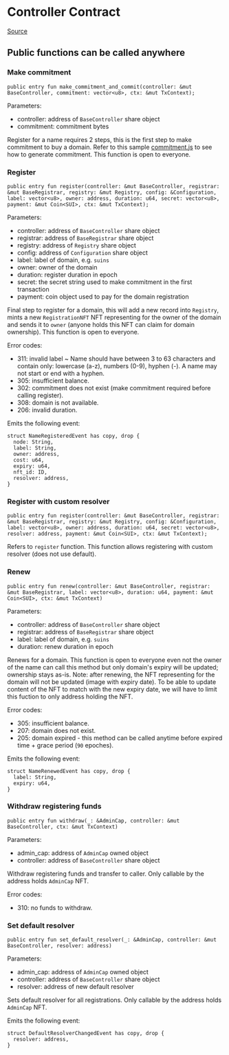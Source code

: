 # Controller Contract

[Source](https://github.com/SuiNSdapp/SuiNS-C/blob/main/sources/controller/base_controller.move)

## Public functions can be called anywhere

### Make commitment

```text
public entry fun make_commitment_and_commit(controller: &mut BaseController, commitment: vector<u8>, ctx: &mut TxContext);
```

Parameters:

- controller: address of `BaseController` share object
- commitment: commitment bytes

Register for a name requires 2 steps, this is the first step to make commitment to buy a domain. Refer to this sample [commitment.js](../sample/commitment.js) to see how to generate commitment.
This function is open to everyone.

### Register

```text
public entry fun register(controller: &mut BaseController, registrar: &mut BaseRegistrar, registry: &mut Registry, config: &Configuration, label: vector<u8>, owner: address, duration: u64, secret: vector<u8>, payment: &mut Coin<SUI>, ctx: &mut TxContext);
```

Parameters:

- controller: address of `BaseController` share object
- registrar: address of `BaseRegistrar` share object
- registry: address of `Registry` share object
- config: address of `Configuration` share object
- label: label of domain, e.g. `suins`
- owner: owner of the domain
- duration: register duration in epoch
- secret: the secret string used to make commitment in the first transaction
- payment: coin object used to pay for the domain registration

Final step to register for a domain, this will add a new record into `Registry`, mints a new `RegistrationNFT` NFT representing for the owner of the domain and sends it to `owner` (anyone holds this NFT can claim for domain ownership).
This function is open to everyone.

Error codes:

- 311: invalid label ~ Name should have between 3 to 63 characters and contain only: lowercase (a-z), numbers (0-9), hyphen (-). A name may not start or end with a hyphen.
- 305: insufficient balance.
- 302: commitment does not exist (make commitment required before calling register).
- 308: domain is not available.
- 206: invalid duration.

Emits the following event:

```text
struct NameRegisteredEvent has copy, drop {
  node: String,
  label: String,
  owner: address,
  cost: u64,
  expiry: u64,
  nft_id: ID,
  resolver: address,
}
```

### Register with custom resolver

```text
public entry fun register(controller: &mut BaseController, registrar: &mut BaseRegistrar, registry: &mut Registry, config: &Configuration, label: vector<u8>, owner: address, duration: u64, secret: vector<u8>, resolver: address, payment: &mut Coin<SUI>, ctx: &mut TxContext);
```

Refers to `register` function. This function allows registering with custom resolver (does not use default).

### Renew

```text
public entry fun renew(controller: &mut BaseController, registrar: &mut BaseRegistrar, label: vector<u8>, duration: u64, payment: &mut Coin<SUI>, ctx: &mut TxContext)
```

Parameters:

- controller: address of `BaseController` share object
- registrar: address of `BaseRegistrar` share object
- label: label of domain, e.g. `suins`
- duration: renew duration in epoch

Renews for a domain.
This function is open to everyone even not the owner of the name can call this method but only domain's expiry will be updated; ownership stays as-is.
Note: after renewing, the NFT representing for the domain will not be updated (image with expiry date). To be able to update content of the NFT to match with the new expiry date, we will have to limit this fuction to only address holding the NFT.

Error codes:

- 305: insufficient balance.
- 207: domain does not exist.
- 205: domain expired - this method can be called anytime before expired time + grace period (`90` epoches).

Emits the following event:

```text
struct NameRenewedEvent has copy, drop {
  label: String,
  expiry: u64,
}
```

### Withdraw registering funds

```text
public entry fun withdraw(_: &AdminCap, controller: &mut BaseController, ctx: &mut TxContext)
```

Parameters:

- admin_cap: address of `AdminCap` owned object
- controller: address of `BaseController` share object

Withdraw registering funds and transfer to caller.
Only callable by the address holds `AdminCap` NFT.

Error codes:

- 310: no funds to withdraw.

### Set default resolver

```text
public entry fun set_default_resolver(_: &AdminCap, controller: &mut BaseController, resolver: address)
```

Parameters:

- admin_cap: address of `AdminCap` owned object
- controller: address of `BaseController` share object
- resolver: address of new default resolver

Sets default resolver for all registrations.
Only callable by the address holds `AdminCap` NFT.

Emits the following event:

```text
struct DefaultResolverChangedEvent has copy, drop {
  resolver: address,
}
```
